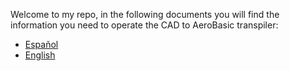 Welcome to my repo, in the following documents you will find the information you need to operate the CAD to AeroBasic transpiler:
- [Español](README_ES.md)  
- [English](README_EN.md)  
